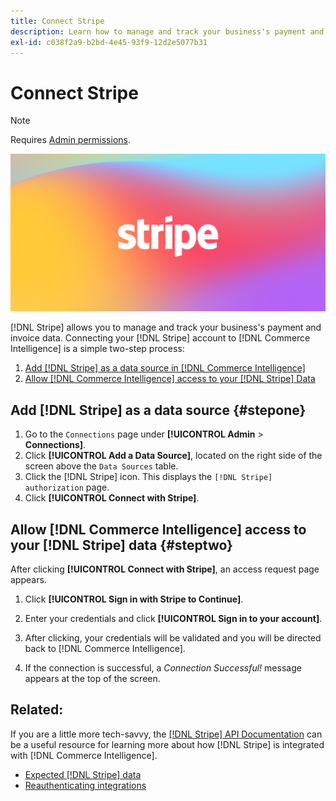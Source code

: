 ```yaml
---
title: Connect Stripe
description: Learn how to manage and track your business's payment and invoice data.
exl-id: c038f2a9-b2bd-4e45-93f9-12d2e5077b31
---
```

# Connect Stripe

>[!NOTE]
>
>Requires [Admin permissions](../../../administrator/user-management/user-management.md).

![](../../../assets/stripe-logo.png)

[!DNL Stripe] allows you to manage and track your business's payment and invoice data. Connecting your [!DNL Stripe] account to [!DNL Commerce Intelligence] is a simple two-step process:

1. [Add [!DNL Stripe] as a data source in [!DNL Commerce Intelligence]](#stepone)
1. [Allow [!DNL Commerce Intelligence] access to your [!DNL Stripe] Data](#steptwo)

## Add [!DNL Stripe] as a data source {#stepone}

1. Go to the `Connections` page under **[!UICONTROL Admin** > **Connections]**.
1. Click **[!UICONTROL Add a Data Source]**, located on the right side of the screen above the `Data Sources` table.
1. Click the [!DNL Stripe] icon. This displays the `[!DNL Stripe] authorization` page.
1. Click **[!UICONTROL Connect with Stripe]**.

## Allow [!DNL Commerce Intelligence] access to your [!DNL Stripe] data {#steptwo}

After clicking **[!UICONTROL Connect with Stripe]**, an access request page appears.

1. Click **[!UICONTROL Sign in with Stripe to Continue]**.

1. Enter your credentials and click **[!UICONTROL Sign in to your account]**.

1. After clicking, your credentials will be validated and you will be directed back to [!DNL Commerce Intelligence].

1. If the connection is successful, a *Connection Successful!* message appears at the top of the screen.

## Related:

If you are a little more tech-savvy, the [[!DNL Stripe] API Documentation](https://stripe.com/docs/api) can be a useful resource for learning more about how [!DNL Stripe] is integrated with [!DNL Commerce Intelligence].

* [Expected [!DNL Stripe] data](../integrations/stripe-data.md)
* [Reauthenticating integrations](https://experienceleague.adobe.com/docs/commerce-knowledge-base/kb/how-to/mbi-reauthenticating-integrations.html?lang=en)
